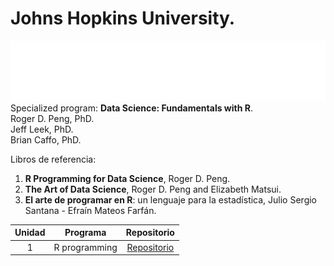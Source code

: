 # **Johns Hopkins University**.
![](https://github.com/jm-quintas/DadaScience_FundamentalsR/blob/main/R_Programming/JHuniversity.png)
Specialized program: **Data Science: Fundamentals with R**.  
Roger D. Peng, PhD.  
Jeff Leek, PhD.  
Brian Caffo, PhD.  

Libros de referencia:  
1. **R Programming for Data Science**, Roger D. Peng.
2. **The Art of Data Science**, Roger D. Peng and Elizabeth Matsui.
3. **El arte de programar en R**: un lenguaje para la estadística, Julio Sergio Santana - Efraín Mateos Farfán.

| Unidad | Programa | Repositorio |
| :----: | :----: | :----: |
| 1 | R programming | [Repositorio](https://github.com/jm-quintas/DadaScience_FundamentalsR/tree/main/R_Programming) |


